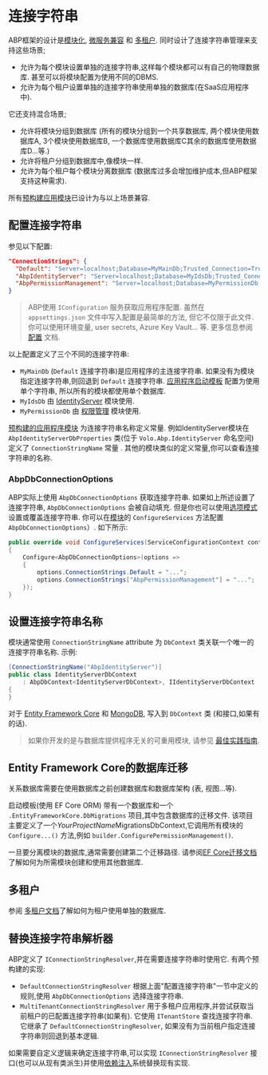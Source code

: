 # 连接字符串

ABP框架的设计是[模块化](Module-Development-Basics.md), [微服务兼容](Microservice-Architecture.md) 和 [多租户](Multi-Tenancy.md). 同时设计了连接字符串管理来支持这些场景;

* 允许为每个模块设置单独的连接字符串,这样每个模块都可以有自己的物理数据库. 甚至可以将模块配置为使用不同的DBMS.
* 允许为每个租户设置单独的连接字符串使用单独的数据库(在SaaS应用程序中).

它还支持混合场景;

* 允许将模块分组到数据库 (所有的模块分组到一个共享数据库, 两个模块使用数据库A, 3个模块使用数据库B, 一个数据库使用数据库C其余的数据库使用数据库D...等.)
* 允许将租户分组到数据库中,像模块一样.
* 允许为每个租户每个模块分离数据库 (数据库过多会增加维护成本,但ABP框架支持这种需求).

所有[预构建应用模块](Modules/Index.md)已设计为与以上场景兼容.

## 配置连接字符串

参见以下配置:

````json
"ConnectionStrings": {
  "Default": "Server=localhost;Database=MyMainDb;Trusted_Connection=True;",
  "AbpIdentityServer": "Server=localhost;Database=MyIdsDb;Trusted_Connection=True;",
  "AbpPermissionManagement": "Server=localhost;Database=MyPermissionDb;Trusted_Connection=True;"
}
````

> ABP使用 `IConfiguration` 服务获取应用程序配置. 虽然在 `appsettings.json` 文件中写入配置是最简单的方法, 但它不仅限于此文件. 你可以使用环境变量, user secrets, Azure Key Vault... 等. 更多信息参阅 [配置](Configuration.md) 文档.

以上配置定义了三个不同的连接字符串:

* `MyMainDb` (`Default` 连接字符串)是应用程序的主连接字符串. 如果没有为模块指定连接字符串,则回退到 `Default` 连接字符串. [应用程序启动模板](Startup-Templates/Application.md) 配置为使用单个字符串, 所以所有的模块都使用单个数据库.
* `MyIdsDb` 由 [IdentityServer](Modules/IdentityServer.md) 模块使用.
* `MyPermissionDb` 由 [权限管理](Modules/Permission-Management.md) 模块使用.

[预构建的应用程序模块](Modules/Index.md) 为连接字符串名称定义常量. 例如IdentityServer模块在 `AbpIdentityServerDbProperties` 类(位于 `Volo.Abp.IdentityServer` 命名空间)定义了 `ConnectionStringName` 常量 . 其他的模块类似的定义常量,你可以查看连接字符串的名称.

### AbpDbConnectionOptions

ABP实际上使用 `AbpDbConnectionOptions` 获取连接字符串. 如果如上所述设置了连接字符串, `AbpDbConnectionOptions` 会被自动填充. 但是你也可以使用[选项模式](Options.md)设置或覆盖连接字符串. 你可以在[模块](Module-Development-Basics.md)的 `ConfigureServices` 方法配置`AbpDbConnectionOptions`）.
如下所示:

````csharp
public override void ConfigureServices(ServiceConfigurationContext context)
{
    Configure<AbpDbConnectionOptions>(options =>
    {
        options.ConnectionStrings.Default = "...";
        options.ConnectionStrings["AbpPermissionManagement"] = "...";
    });
}
````

## 设置连接字符串名称

模块通常使用 `ConnectionStringName` attribute 为 `DbContext` 类关联一个唯一的连接字符串名称. 示例:

````csharp
[ConnectionStringName("AbpIdentityServer")]
public class IdentityServerDbContext
    : AbpDbContext<IdentityServerDbContext>, IIdentityServerDbContext
{
}
````

对于 [Entity Framework Core](Entity-Framework-Core.md) 和 [MongoDB](MongoDB.md), 写入到 `DbContext` 类 (和接口,如果有的话).

> 如果你开发的是与数据库提供程序无关的可重用模块, 请参见 [最佳实践指南](Best-Practices/Index.md).

## Entity Framework Core的数据库迁移

关系数据库需要在使用数据库之前创建数据库和数据库架构 (表, 视图...等).

启动模板(使用 EF Core ORM) 带有一个数据库和一个 `.EntityFrameworkCore.DbMigrations` 项目,其中包含数据库的迁移文件. 该项目主要定义了一个*YourProjectName*MigrationsDbContext,它调用所有模块的 `Configure...()` 方法,例如 `builder.ConfigurePermissionManagement()`.

一旦要分离模块的数据库,通常需要创建第二个迁移路径. 请参阅[EF Core迁移文档](Entity-Framework-Core-Migrations.md)了解如何为所需模块创建和使用其他数据库.

## 多租户

参阅 [多租户文档](Multi-Tenancy.md)了解如何为租户使用单独的数据库.

## 替换连接字符串解析器

ABP定义了 `IConnectionStringResolver`,并在需要连接字符串时使用它. 有两个预构建的实现:

* `DefaultConnectionStringResolver` 根据上面"配置连接字符串"一节中定义的规则,使用 `AbpDbConnectionOptions` 选择连接字符串.
* `MultiTenantConnectionStringResolver` 用于多租户应用程序,并尝试获取当前租户的已配置连接字符串(如果有). 它使用 `ITenantStore` 查找连接字符串. 它继承了 `DefaultConnectionStringResolver`, 如果没有为当前租户指定连接字符串则回退到基本逻辑.

如果需要自定义逻辑来确定连接字符串,可以实现 `IConnectionStringResolver` 接口(也可以从现有类派生)并使用[依赖注入](Dependency-Injection.md)系统替换现有实现.
